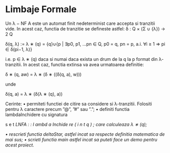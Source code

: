 # Limbaje Formale

Un λ − NF A este un automat finit nedeterminist care accepta si tranzitii vide.
In acest caz, functia de tranzitie se defineste astfel:
δ : Q × (Σ ∪ {λ}) → 2
Q

δ(q, λ) := λ
∗
(q) = {q}∪{p | ∃p0, p1, ...pn ∈ Q, p0 = q, pn = p, a.i. ∀i ≥ 1 ⇒ pi ∈ δ(pi−1, λ)}

i.e. p ∈ λ
∗
(q) daca si numai daca exista un drum de la q la p format din
λ-tranzitii. In acest caz, functia extinsa va avea urmatoarea definitie:

δ
∗
(q, aw) = λ
∗
(δ
∗
((δ(q, a), w)))

unde

δ(q, a) = λ
∗
(δ(λ
∗
(q), a))

Cerinte:
• permiteti functiei de citire sa considere si λ-tranzitii. Folositi pentru λ
caractere precum ”@”, ”#” sau ”.”;
• definiti functia lambdaInchidere cu signatura

s e t<i n t> LNFA : : l ambd a Inchide re ( i n t q ) ;
care calculeaza λ
∗
(q);

• rescrieti functia deltaStar, astfel incat sa respecte definitia matematica
de mai sus;
• scrieti functia main astfel incat sa puteti face un demo pentru acest proiect.
